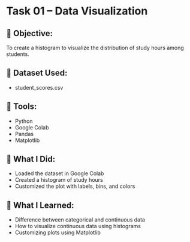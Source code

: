 # Task 01 – Data Visualization

## 🔹 Objective:
To create a histogram to visualize the distribution of study hours among students.

## 🔹 Dataset Used:
- student_scores.csv

## 🔹 Tools:
- Python
- Google Colab
- Pandas
- Matplotlib

## 🔹 What I Did:
- Loaded the dataset in Google Colab
- Created a histogram of study hours
- Customized the plot with labels, bins, and colors

## 🔹 What I Learned:
- Difference between categorical and continuous data
- How to visualize continuous data using histograms
- Customizing plots using Matplotlib
